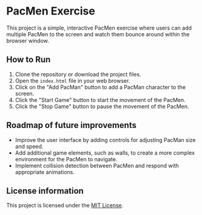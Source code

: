 # PacMen Exercise

This project is a simple, interactive PacMen exercise where users can add multiple PacMen to the screen and watch them bounce around within the browser window.

## How to Run
1. Clone the repository or download the project files.
2. Open the `index.html` file in your web browser.
3. Click on the "Add PacMan" button to add a PacMan character to the screen.
4. Click the "Start Game" button to start the movement of the PacMen.
5. Click the "Stop Game" button to pause the movement of the PacMen.

## Roadmap of future improvements
- Improve the user interface by adding controls for adjusting PacMan size and speed.
- Add additional game elements, such as walls, to create a more complex environment for the PacMen to navigate.
- Implement collision detection between PacMen and respond with appropriate animations.

## License information
This project is licensed under the [MIT License](https://opensource.org/licenses/MIT).

